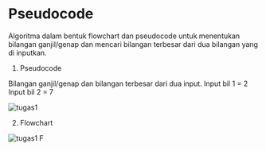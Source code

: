 # Pseudocode

Algoritma dalam bentuk flowchart dan pseudocode untuk menentukan 
bilangan ganjil/genap dan mencari bilangan terbesar dari dua bilangan yang 
di inputkan.

1. Pseudocode
   
Bilangan ganjil/genap dan bilangan terbesar dari dua input.
Input bil 1 = 2
Input bil 2 = 7

![tugas1](https://github.com/user-attachments/assets/a90cf8ec-d912-4360-874c-351f241bb915)


2. Flowchart
   
![tugas1 F](https://github.com/user-attachments/assets/0c74e4f7-b602-489c-b910-411e9b9f0bde)

